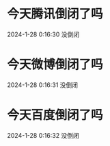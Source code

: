 # 今天腾讯倒闭了吗

2024-1-28 0:16:30 没倒闭

# 今天微博倒闭了吗

2024-1-28 0:16:31 没倒闭

# 今天百度倒闭了吗

2024-1-28 0:16:32 没倒闭

